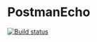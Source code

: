 # PostmanEcho

[![Build status](https://ci.appveyor.com/api/projects/status/584txnooav1a0n7k?svg=true)](https://ci.appveyor.com/project/Katya6568/postmanecho)
